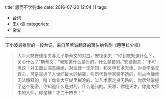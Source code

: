 
title: 思而不学则die
date: 2016-07-20 12:04:11
tags:
  - 台词
  - 王小波
categories:
  - 杂文
---

王小波最推崇的一段台词，来自英若诚翻译的萧伯纳名剧《芭芭拉少校》

>  大军火商安德谢夫与儿子斯蒂文的对白。安德谢夫：“你到底知道什么？，关心什么？”斯蒂文：“我知道什么是对的，什么是错的。”安德谢夫：“不可思议！对工商业深恶痛绝，对法律一无所知，和文学艺术无缘，对哲学毫无野心，可是掌握了人世间最大的秘密，叫历代哲学家猜不透的，叫古今律师无法解释的，叫工商业大亨糊里糊涂的，叫艺术家走投无路的，你居然掌握了这个秘密，你知道什么是对的，什么是错的。天哪，你是天才，你是大师中的大师，你是神！才二十四岁！”